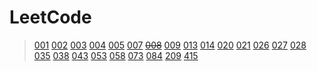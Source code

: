 # LeetCode

> [001](src/main/java/LeetCode_001) [002](src/main/java/LeetCode_002) [003](src/main/java/LeetCode_003) [004](src/main/java/LeetCode_004) [005](src/main/java/LeetCode_005)
> [007](src/main/java/LeetCode_007) [~~008~~](src/main/java/LeetCode_008) [009](src/main/java/LeetCode_009)
> [013](src/main/java/LeetCode_013) [014](src/main/java/LeetCode_014)
> [020](src/main/java/LeetCode_020)
> [021](src/main/java/LeetCode_021)
> [026](src/main/java/LeetCode_026) [027](src/main/java/LeetCode_027) [028](src/main/java/LeetCode_028)
> [035](src/main/java/LeetCode_035) [038](src/main/java/LeetCode_038)
> [043](src/main/java/LeetCode_043)
> [053](src/main/java/LeetCode_053)
> [058](src/main/java/LeetCode_058)
> [073](src/main/java/LeetCode_073)
> [084](src/main/java/LeetCode_084)
> [209](src/main/java/LeetCode_209)
> [415](src/main/java/LeetCode_415)
